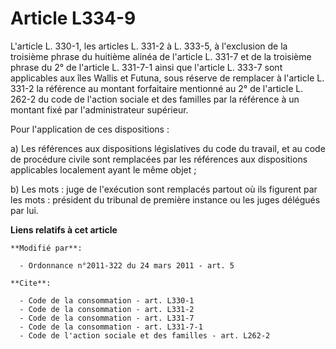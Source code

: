 # Article L334-9

L'article L. 330-1, les articles L. 331-2 à L. 333-5, à l'exclusion de la troisième phrase du huitième alinéa de l'article L.
331-7 et de la troisième phrase du 2° de l'article L. 331-7-1 ainsi que l'article L. 333-7 sont applicables aux îles Wallis
et Futuna, sous réserve de remplacer à l'article L. 331-2 la référence au montant forfaitaire mentionné au 2° de l'article L.
262-2 du code de l'action sociale et des familles par la référence à un montant fixé par l'administrateur supérieur. 

Pour l'application de ces dispositions : 

a) Les références aux dispositions législatives du code du travail, et au code de procédure civile sont remplacées par les
références aux dispositions applicables localement ayant le même objet ; 

b) Les mots : juge de l'exécution sont remplacés partout où ils figurent par les mots : président du tribunal de première
instance ou les juges délégués par lui.

**Liens relatifs à cet article**

	**Modifié par**:

	  - Ordonnance n°2011-322 du 24 mars 2011 - art. 5

	**Cite**:

	  - Code de la consommation - art. L330-1
	  - Code de la consommation - art. L331-2
	  - Code de la consommation - art. L331-7
	  - Code de la consommation - art. L331-7-1
	  - Code de l'action sociale et des familles - art. L262-2
